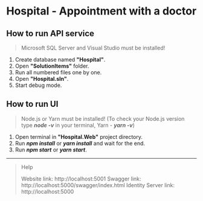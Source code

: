 # Hospital - Appointment with a doctor


## How to run API service

> Microsoft SQL Server and Visual Studio must be installed!

1. Create database named **"Hospital"**.
2. Open **"SolutionItems"** folder.
3. Run all numbered files one by one.
4. Open **"Hospital.sln"**.
5. Start debug mode.


## How to run UI

> Node.js or Yarn must be installed! (To check your Node.js version type ***node -v*** in your terminal, Yarn - ***yarn -v***)

1. Open terminal in **"Hospital.Web"** project directory.
2. Run ***npm install*** or ***yarn install*** and wait for the end.
3. Run ***npm start*** or ***yarn start***.

---


> Help
>
> Website link: http://localhost:5001
> Swagger link: http://localhost:5000/swagger/index.html
> Identity Server link: http://localhost:5000